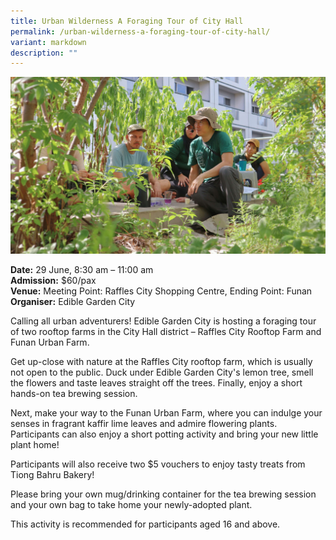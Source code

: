 ```yaml
---
title: Urban Wilderness A Foraging Tour of City Hall
permalink: /urban-wilderness-a-foraging-tour-of-city-hall/
variant: markdown
description: ""
---
```

![Urban Wilderness - Foraging Tour of City Hall](/images/Tours/Urban_Wilderness_A_Foraging_Tour_of_City_Hall.jpg)

**Date:** 29 June, 8:30 am – 11:00 am<br>
**Admission:** $60/pax <br>
**Venue:** Meeting Point: Raffles City Shopping Centre, Ending Point: Funan<br>
**Organiser:** Edible Garden City

Calling all urban adventurers! Edible Garden City is hosting a foraging tour of two rooftop farms in the City Hall district – Raffles City Rooftop Farm and Funan Urban Farm.

Get up-close with nature at the Raffles City rooftop farm, which is usually not open to the public. Duck under Edible Garden City's lemon tree, smell the flowers and taste leaves straight off the trees. Finally, enjoy a short hands-on tea brewing session.

Next, make your way to the Funan Urban Farm, where you can indulge your senses in fragrant kaffir lime leaves and admire flowering plants. Participants can also enjoy a short potting activity and bring your new little plant home! 

Participants will also receive two $5 vouchers to enjoy tasty treats from Tiong Bahru Bakery!&nbsp;

Please bring your own mug/drinking container for the tea brewing session and your own bag to take home your newly\-adopted plant.

This activity is recommended for participants aged 16 and above.


<a class="btn-link" target="_blank" href="https://www.ediblegardencity.com/product-page/urban-wilderness-a-foraging-tour-of-city-hall">
	<img src="/images/gogreensg_website-32.png">
</a>

<style>
	.btn-link {
		display: none;
	}
	a.btn-link[target="_blank"]:after {
	display: none;
}
	.btn-link > img {
		width: 100%;
	}
</style>